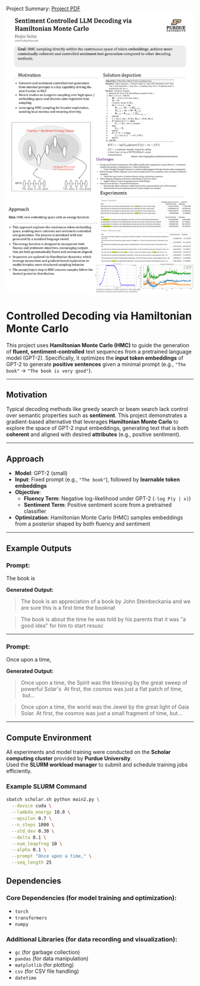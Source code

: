 Project Summary: [Project PDF](docs/Presentation.pdf)
![Project Preview](docs/Presentation.png)

# Controlled Decoding via Hamiltonian Monte Carlo

This project uses **Hamiltonian Monte Carlo (HMC)** to guide the generation of **fluent, sentiment-controlled** text sequences from a pretrained language model (GPT-2). Specifically, it optimizes the **input token embeddings** of GPT-2 to generate **positive sentences** given a minimal prompt (e.g., `"The book"` → `"The book is very good"`).

---

## Motivation

Typical decoding methods like greedy search or beam search lack control over semantic properties such as **sentiment**. This project demonstrates a gradient-based alternative that leverages **Hamiltonian Monte Carlo** to explore the space of GPT-2 input embeddings, generating text that is both **coherent** and aligned with desired **attributes** (e.g., positive sentiment).

---

## Approach

- **Model**: GPT-2 (small)
- **Input**: Fixed prompt (e.g., `"The book"`), followed by **learnable token embeddings**
- **Objective**:
  - **Fluency Term**: Negative log-likelihood under GPT-2 (`-log P(y | x)`)
  - **Sentiment Term**: Positive sentiment score from a pretrained classifier
- **Optimization**: Hamiltonian Monte Carlo (HMC) samples embeddings from a posterior shaped by both fluency and sentiment

---

## Example Outputs

### Prompt:
The book is

**Generated Output:**
> The book is an appreciation of a book by John Steinbeckania and we are sure this is a first time the booknat

> The book is about the time he was told by his parents that it was "a good idea" for him to start resusc
---

### Prompt:
Once upon a time,

**Generated Output:**
> Once upon a time, the Spirit was the blessing by the great sweep of powerful Solar's   At first, the cosmos was just a flat patch of time,  but...

> Once upon a time, the world was the Jewel by the great light of Gaia Solar.  At first, the cosmos was just a small fragment of time, but...

---

## Compute Environment

All experiments and model training were conducted on the **Scholar computing cluster** provided by **Purdue University**.  
Used the **SLURM workload manager** to submit and schedule training jobs efficiently.

### Example SLURM Command
```bash
sbatch scholar.sh python main2.py \
  --device cuda \
  --lambda_energy 10.0 \
  --epsilon 0.7 \
  --n_steps 1000 \
  --std_dev 0.30 \
  --delta 0.1 \
  --num_leapfrog 10 \
  --alpha 0.1 \
  --prompt "Once upon a time," \
  --seq_length 25
```


## Dependencies

### Core Dependencies (for model training and optimization):
- `torch`
- `transformers`
- `numpy`

### Additional Libraries (for data recording and visualization):
- `gc` (for garbage collection)
- `pandas` (for data manipulation)
- `matplotlib` (for plotting)
- `csv` (for CSV file handling)
- `datetime`
